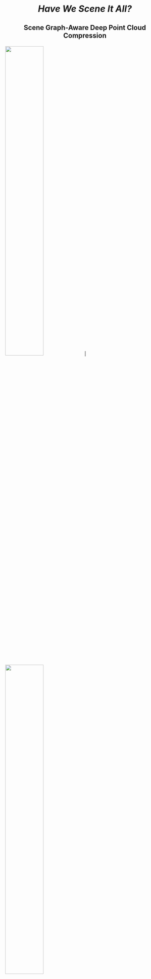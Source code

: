 # <p align=center> <em>Have We Scene It All?</em>  </p>

##  <p align=center> Scene Graph-Aware Deep Point Cloud Compression </p>

<img src="./figures/original.gif" width="49%" height="50%"/> | <img src="./figures/decompressed.gif" width="49%" height="50%"/>


To appear in IEEE Robotics and Automation Letters

Code and pre-trained weights will be released before January 2026

